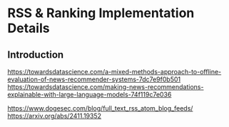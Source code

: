 # RSS & Ranking Implementation Details


## Introduction

https://towardsdatascience.com/a-mixed-methods-approach-to-offline-evaluation-of-news-recommender-systems-7dc7e9f0b501
https://towardsdatascience.com/making-news-recommendations-explainable-with-large-language-models-74f119c7e036


https://www.dogesec.com/blog/full_text_rss_atom_blog_feeds/
https://arxiv.org/abs/2411.19352










